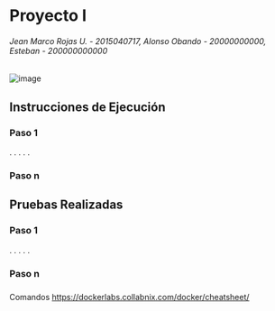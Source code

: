 # Proyecto I

###### Jean Marco Rojas U. - 2015040717, Alonso Obando - 20000000000, Esteban - 200000000000

![image](https://user-images.githubusercontent.com/15478613/162591470-a658ec42-2ce4-4e73-abef-aea8b82d2c0d.png)

## Instrucciones de Ejecución

### Paso 1
.
.
.
.
.

### Paso n

## Pruebas Realizadas

### Paso 1
.
.
.
.
.

### Paso n

###
Comandos
https://dockerlabs.collabnix.com/docker/cheatsheet/
